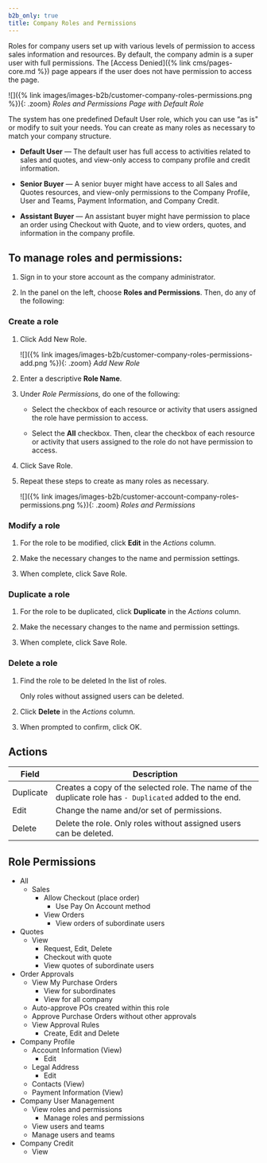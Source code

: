 ```yaml
---
b2b_only: true
title: Company Roles and Permissions
---
```


Roles for company users set up with various levels of permission to access sales information and resources. By default, the company admin is a super user with full permissions. The [Access Denied]({% link cms/pages-core.md %}) page appears if the user does not have permission to access the page.

![]({% link images/images-b2b/customer-company-roles-permissions.png %}){: .zoom}
_Roles and Permissions Page with Default Role_

The system has one predefined Default User role, which you can use “as is" or modify to suit your needs. You can create as many roles as necessary to match your company structure.

-  **Default User** — The default user has full access to activities related to sales and quotes, and view-only access to company profile and credit information.

-  **Senior Buyer** — A senior buyer might have access to all Sales and Quotes resources, and view-only permissions to the Company Profile, User and Teams, Payment Information, and Company Credit.

-  **Assistant Buyer** — An assistant buyer might have permission to place an order using Checkout with Quote, and to view orders, quotes, and information in the company profile.

## To manage roles and permissions:

1. Sign in to your store account as the company administrator.

1. In the panel on the left, choose **Roles and Permissions**. Then, do any of the following:

### Create a role

1. Click <span class="btn">Add New Role</span>.

   ![]({% link images/images-b2b/customer-company-roles-permissions-add.png %}){: .zoom}
   _Add New Role_

1. Enter a descriptive **Role Name**.

1. Under _Role Permissions_, do one of the following:

   -  Select the checkbox of each resource or activity that users assigned the role have permission to access.

   -  Select the **All** checkbox. Then, clear the checkbox of each resource or activity that users assigned to the role do not have permission to access.

1. Click <span class="btn">Save Role</span>.

1. Repeat these steps to create as many roles as necessary.

   ![]({% link images/images-b2b/customer-account-company-roles-permissions.png %}){: .zoom}
   _Roles and Permissions_

### Modify a role

1. For the role to be modified, click **Edit** in the _Actions_ column.

1. Make the necessary changes to the name and permission settings.

1. When complete, click <span class="btn">Save Role</span>.

### Duplicate a role

1. For the role to be duplicated, click **Duplicate** in the _Actions_ column.

1. Make the necessary changes to the name and permission settings.

1. When complete, click <span class="btn">Save Role</span>.

### Delete a role

1. Find the role to be deleted In the list of roles.

   Only roles without assigned users can be deleted.

1. Click **Delete** in the _Actions_ column.

1. When prompted to confirm, click <span class="btn">OK</span>.

## Actions

| Field     | Description                                                                                              |
|-----------|----------------------------------------------------------------------------------------------------------|
| Duplicate | Creates a copy of the selected role. The name of the duplicate role has `- Duplicated` added to the end. |
| Edit      | Change the name and/or set of permissions.                                                               |
| Delete    | Delete the role. Only roles without assigned users can be deleted.                                       |

## Role Permissions

-  All
   -  Sales
      -  Allow Checkout (place order)
         -  Use Pay On Account method
      -  View Orders
         -  View orders of subordinate users
-  Quotes
   -  View
      -  Request, Edit, Delete
      -  Checkout with quote
      -  View quotes of subordinate users
-  Order Approvals
   -  View My Purchase Orders
      -  View for subordinates
      -  View for all company
   -  Auto-approve POs created within this role
   -  Approve Purchase Orders without other approvals
   -  View Approval Rules
      -  Create, Edit and Delete
-  Company Profile
   -  Account Information (View)
      -  Edit
   -  Legal Address
      -  Edit
   -  Contacts (View)
   -  Payment Information (View)
-  Company User Management
   -  View roles and permissions
      -  Manage roles and permissions
   -  View users and teams
   -  Manage users and teams
-  Company Credit
   -  View
